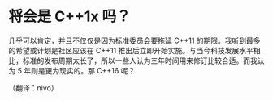 # 将会是 C++1x 吗？

几乎可以肯定，并且不仅仅是因为标准委员会要拖延 C++11 的期限。我听到最多的希望或计划是社区应该在 C++11 推出后立即开始实施。与当今科技发展水平相比，标准的发布周期太长了，所以一些人认为三年时间用来修订比较合适。而我认为 5 年则是更为现实的。那 C++16 呢？

（翻译：nivo）